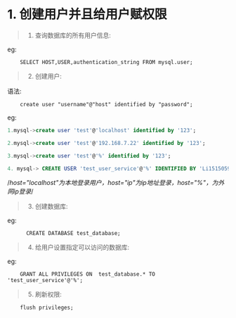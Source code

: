 # 1. 创建用户并且给用户赋权限
> 1. 查询数据库的所有用户信息:  

eg:
```
    SELECT HOST,USER,authentication_string FROM mysql.user;
```

> 2. 创建用户: 

语法:
```
    create user "username"@"host" identified by "password";
```

eg:
```sql
1.mysql->create user 'test'@'localhost' identified by '123';

2.mysql->create user 'test'@'192.168.7.22' identified by '123';

3.mysql->create user 'test'@'%' identified by '123';

4. mysql-> CREATE USER 'test_user_service'@'%' IDENTIFIED BY 'Li15150594533.';
```
  /*host="localhost"为本地登录用户，host="ip"为ip地址登录，host="%"，为外网ip登录*/


> 3. 创建数据库:

eg:

```
      CREATE DATABASE test_database;
```

> 4. 给用户设置指定可以访问的数据库:

eg:
```
    GRANT ALL PRIVILEGES ON  test_database.* TO 'test_user_service'@'%';
```

> 5. 刷新权限:
```
    flush privileges;
```